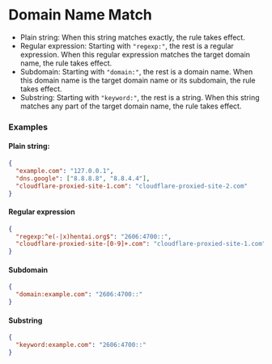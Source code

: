 # Domain Name Match

- Plain string: When this string matches exactly, the rule takes effect.
- Regular expression: Starting with `"regexp:"`, the rest is a regular expression. When this regular expression matches the target domain name, the rule takes effect.
- Subdomain: Starting with `"domain:"`, the rest is a domain name. When this domain name is the target domain name or its subdomain, the rule takes effect.
- Substring: Starting with `"keyword:"`, the rest is a string. When this string matches any part of the target domain name, the rule takes effect.

### Examples
#### Plain string:
```json
{
  "example.com": "127.0.0.1",
  "dns.google": ["8.8.8.8", "8.8.4.4"],
  "cloudflare-proxied-site-1.com": "cloudflare-proxied-site-2.com"
}
```
#### Regular expression
```json
{
  "regexp:^e(-|x)hentai.org$": "2606:4700::",
  "cloudflare-proxied-site-[0-9]+.com": "cloudflare-proxied-site-1.com"
}
```
#### Subdomain
```json
{
  "domain:example.com": "2606:4700::"
}
```
#### Substring
```json
{
  "keyword:example.com": "2606:4700::"
}
```